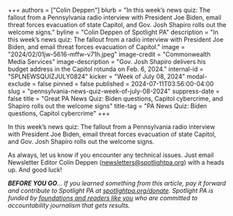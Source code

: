 +++
authors = ["Colin Deppen"]
blurb = "In this week’s news quiz: The fallout from a Pennsylvania radio interview with President Joe Biden, email threat forces evacuation of state Capitol, and Gov. Josh Shapiro rolls out the welcome signs."
byline = "Colin Deppen of Spotlight PA"
description = "In this week’s news quiz: The fallout from a radio interview with President Joe Biden, and email threat forces evacuation of Capitol."
image = "2024/02/01jw-5616-mffw-v71h.jpeg"
image-credit = "Commonwealth Media Services"
image-description = "Gov. Josh Shapiro delivers his budget address in the Capitol rotunda on Feb. 6, 2024."
internal-id = "SPLNEWSQUIZJULY0824"
kicker = "Week of July 08, 2024"
modal-exclude = false
pinned = false
published = 2024-07-11T03:56:00-04:00
slug = "pennsylvania-news-quiz-week-of-july-08-2024"
suppress-date = false
title = "Great PA News Quiz: Biden questions, Capitol cybercrime, and Shapiro rolls out the welcome signs"
title-tag = "PA News Quiz: Biden questions, Capitol cybercrime"
+++

In this week’s news quiz: The fallout from a Pennsylvania radio interview with President Joe Biden, email threat forces evacuation of state Capitol, and Gov. Josh Shapiro rolls out the welcome signs.

<div data-tf-live="01J2BZ1E0QQMYMSTGPAC31DKZS"></div><script src="//embed.typeform.com/next/embed.js"></script>

As always, let us know if you encounter any technical issues. Just email Newsletter Editor Colin Deppen (newsletters@spotlightpa.org) with a heads up. And good luck!

<strong><em>BEFORE YOU GO</em></strong><em>… If you learned something from this article, pay it forward and contribute to Spotlight PA at </em><a href="http://spotlightpa.org/donate"><em>spotlightpa.org/donate</em></a><em>. Spotlight PA is funded by </em><a href="https://www.spotlightpa.org/support"><em>foundations and readers like you</em></a><em> who are committed to accountability journalism that gets results.</em>

